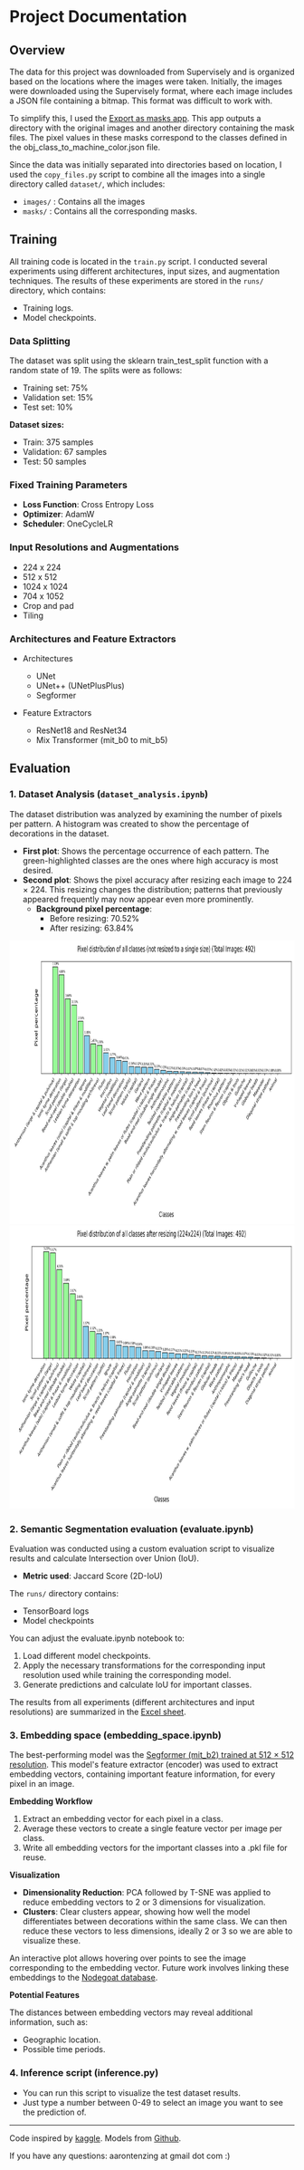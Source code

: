 # Project Documentation

## Overview

The data for this project was downloaded from Supervisely and is organized based on the locations where the images were taken. Initially, the images were downloaded using the Supervisely format, where each image includes a JSON file containing a bitmap. This format was difficult to work with.

To simplify this, I used the [Export as masks app](https://app.supervisely.com/ecosystem/apps/export-as-masks?id=78). This app  outputs a directory with the original images and another directory containing the mask files. The pixel values in these masks correspond to the classes defined in the obj_class_to_machine_color.json file.

Since the data was initially separated into directories based on location, I used the `copy_files.py` script to combine all the images into a single directory called `dataset/`, which includes:
- `images/` : Contains all the images
- `masks/` : Contains all the corresponding masks.

##  Training

All training code is located in the `train.py` script.
I conducted several experiments using different architectures, input sizes, and augmentation techniques. The results of these experiments are stored in the `runs/` directory, which contains:
- Training logs.
- Model checkpoints.

### Data Splitting
The dataset was split using the sklearn train_test_split function with a random state of 19. The splits were as follows:
- Training set: 75%
- Validation set: 15%
- Test set: 10%

**Dataset sizes:**
- Train: 375 samples
- Validation: 67 samples
- Test: 50 samples

### Fixed Training Parameters
- **Loss Function**: Cross Entropy Loss
- **Optimizer**: AdamW
- **Scheduler**: OneCycleLR

### Input Resolutions and Augmentations
- 224 x 224
- 512 x 512
- 1024 x 1024
- 704 x 1052
- Crop and pad
- Tiling

### Architectures and Feature Extractors
- Architectures
    - UNet
    - UNet++ (UNetPlusPlus)
    - Segformer

- Feature Extractors
    - ResNet18 and ResNet34
    - Mix Transformer (mit_b0 to mit_b5)

## Evaluation

### 1. Dataset Analysis (`dataset_analysis.ipynb`)

The dataset distribution was analyzed by examining the number of pixels per pattern. A histogram was created to show the percentage of decorations in the dataset.

- **First plot**: Shows the percentage occurrence of each pattern. The green-highlighted classes are the ones where high accuracy is most desired.
- **Second plot**: Shows the pixel accuracy after resizing each image to 224 × 224. This resizing changes the distribution; patterns that previously appeared frequently may now appear even more prominently.
    - **Background pixel percentage**:
        - Before resizing: 70.52%
        - After resizing: 63.84%

<img src="Pixel distribution of all classes (not resized to a single size).png"  height="500">
<img src="Pixel distribution of all classes after resizing (224x224).png" height="500">

### 2. Semantic Segmentation evaluation (evaluate.ipynb)

Evaluation was conducted using a custom evaluation script to visualize results and calculate Intersection over Union (IoU).
- **Metric used**: Jaccard Score (2D-IoU)

The `runs/` directory contains:
- TensorBoard logs
- Model checkpoints

You can adjust the evaluate.ipynb notebook to:
1. Load different model checkpoints.
2. Apply the necessary transformations for the corresponding input resolution used while training the corresponding model.
3. Generate predictions and calculate IoU for important classes.

The results from all experiments (different architectures and input resolutions) are summarized in the [Excel sheet](resultaten_semantic_segmenation.xlsx).

### 3. Embedding space (embedding_space.ipynb)

The best-performing model was the [Segformer (mit_b2) trained at 512 × 512 resolution](runs/512x512/segformer_mit_b2/best_model_epoch.pth). This model's feature extractor (encoder) was used to extract embedding vectors, containing important feature information, for every pixel in an image.

**Embedding Workflow**
1. Extract an embedding vector for each pixel in a class.
2. Average these vectors to create a single feature vector per image per class.
3. Write all embedding vectors for the important classes into a .pkl file for reuse.

**Visualization**
- **Dimensionality Reduction**: PCA followed by T-SNE was applied to reduce embedding vectors to 2 or 3 dimensions for visualization.
- **Clusters**: Clear clusters appear, showing how well the model differentiates between decorations within the same class.
We can then reduce these vectors to less dimensions, ideally 2 or 3 so we are able to visualize these. 

An interactive plot allows hovering over points to see the image corresponding to the embedding vector.
Future work involves linking these embeddings to the [Nodegoat database](https://nodegoat.net/).

**Potential Features**

The distances between embedding vectors may reveal additional information, such as:
- Geographic location.
- Possible time periods.

### 4. Inference script (inference.py)

- You can run this script to visualize the test dataset results. 
- Just type a number between 0-49 to select an image you want to see the prediction of.  

---
Code inspired by [kaggle](https://www.kaggle.com/code/ligtfeather/semantic-segmentation-is-easy-with-pytorch/notebook#Training).
Models from [Github](https://github.com/qubvel-org/segmentation_models.pytorch).

If you have any questions: aarontenzing at gmail dot com :)